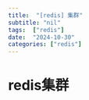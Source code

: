 ```yaml
---
title:  "[redis] 集群"
subtitle: "nil"
tags:  ["redis"]
date:  "2024-10-30"
categories: ["redis"]
---
```


# redis集群